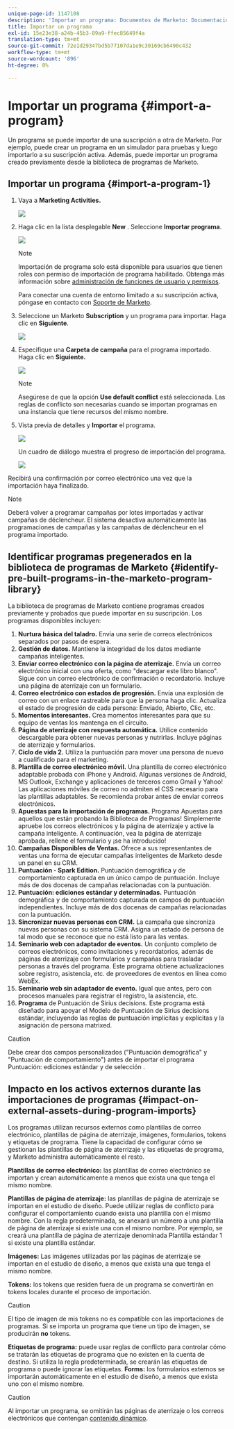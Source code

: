 ```yaml
---
unique-page-id: 1147108
description: 'Importar un programa: Documentos de Marketo: Documentación del producto'
title: Importar un programa
exl-id: 15e23e38-a24b-45b3-89a9-ffec85649f4a
translation-type: tm+mt
source-git-commit: 72e1d29347bd5b77107da1e9c30169cb6490c432
workflow-type: tm+mt
source-wordcount: '896'
ht-degree: 0%

---
```


# Importar un programa {#import-a-program}

Un programa se puede importar de una suscripción a otra de Marketo. Por ejemplo, puede crear un programa en un simulador para pruebas y luego importarlo a su suscripción activa. Además, puede importar un programa creado previamente desde la biblioteca de programas de Marketo.

## Importar un programa {#import-a-program-1}

1. Vaya a **Marketing Activities.**

   ![](assets/ma.png)

1. Haga clic en la lista desplegable **New** . Seleccione **Importar programa**.

   ![](assets/image2014-9-17-12-3a15-3a4.png)

   >[!NOTE]
   >
   >Importación de programa solo está disponible para usuarios que tienen roles con permiso de importación de programa habilitado. Obtenga más información sobre [administración de funciones de usuario y permisos](/help/marketo/product-docs/administration/users-and-roles/managing-user-roles-and-permissions.md).
   >
   >Para conectar una cuenta de entorno limitado a su suscripción activa, póngase en contacto con [Soporte de Marketo](https://nation.marketo.com/t5/Support/ct-p/Support).

1. Seleccione un Marketo **Subscription** y un programa para importar. Haga clic en **Siguiente**.

   ![](assets/image2014-9-17-12-3a20-3a13.png)

1. Especifique una **Carpeta de campaña** para el programa importado. Haga clic en **Siguiente.**

   ![](assets/image2014-9-17-12-3a20-3a44.png)

   >[!NOTE]
   >
   >Asegúrese de que la opción **Use default conflict** está seleccionada. Las reglas de conflicto son necesarias cuando se importan programas en una instancia que tiene recursos del mismo nombre.

1. Vista previa de detalles y **Importar** el programa.

   ![](assets/image2014-9-17-12-3a21-3a36.png)

   Un cuadro de diálogo muestra el progreso de importación del programa.

   ![](assets/image2014-9-17-12-3a21-3a51.png)

Recibirá una confirmación por correo electrónico una vez que la importación haya finalizado.

>[!NOTE]
>
>Deberá volver a programar campañas por lotes importadas y activar campañas de déclencheur. El sistema desactiva automáticamente las programaciones de campañas y las campañas de déclencheur en el programa importado.

## Identificar programas pregenerados en la biblioteca de programas de Marketo {#identify-pre-built-programs-in-the-marketo-program-library}

La biblioteca de programas de Marketo contiene programas creados previamente y probados que puede importar en su suscripción. Los programas disponibles incluyen:

1. **Nurtura básica del taladro.** Envía una serie de correos electrónicos separados por pasos de espera.
1. **Gestión de datos.** Mantiene la integridad de los datos mediante campañas inteligentes.
1. **Enviar correo electrónico con la página de aterrizaje.** Envía un correo electrónico inicial con una oferta, como &quot;descargar este libro blanco&quot;. Sigue con un correo electrónico de confirmación o recordatorio. Incluye una página de aterrizaje con un formulario.
1. **Correo electrónico con estados de progresión.** Envía una explosión de correo con un enlace rastreable para que la persona haga clic. Actualiza el estado de progresión de cada persona: Enviado, Abierto, Clic, etc.
1. **Momentos interesantes.** Crea momentos interesantes para que su equipo de ventas los mantenga en el circuito.
1. **Página de aterrizaje con respuesta automática.** Utilice contenido descargable para obtener nuevas personas y nutrirlas. Incluye páginas de aterrizaje y formularios.
1. **Ciclo de vida 2.** Utiliza la puntuación para mover una persona de nuevo a cualificado para el marketing.
1. **Plantilla de correo electrónico móvil.** Una plantilla de correo electrónico adaptable probada con iPhone y Android. Algunas versiones de Android, MS Outlook, Exchange y aplicaciones de terceros como Gmail y Yahoo! Las aplicaciones móviles de correo no admiten el CSS necesario para las plantillas adaptables. Se recomienda probar antes de enviar correos electrónicos.
1. **Apuestas para la importación de programas.** Programa Apuestas para aquellos que están probando la Biblioteca de Programas! Simplemente apruebe los correos electrónicos y la página de aterrizaje y active la campaña inteligente. A continuación, vea la página de aterrizaje aprobada, rellene el formulario y ¡se ha introducido!
1. **Campañas Disponibles de Ventas.** Ofrece a sus representantes de ventas una forma de ejecutar campañas inteligentes de Marketo desde un panel en su CRM.
1. **Puntuación - Spark Edition.** Puntuación demográfica y de comportamiento capturada en un único campo de puntuación. Incluye más de dos docenas de campañas relacionadas con la puntuación.
1. **Puntuación: ediciones estándar y determinadas.** Puntuación demográfica y de comportamiento capturada en campos de puntuación independientes. Incluye más de dos docenas de campañas relacionadas con la puntuación.
1. **Sincronizar nuevas personas con CRM.** La campaña que sincroniza nuevas personas con su sistema CRM. Asigna un estado de persona de tal modo que se reconoce que no está listo para las ventas.
1. **Seminario web con adaptador de eventos.** Un conjunto completo de correos electrónicos, como invitaciones y recordatorios, además de páginas de aterrizaje con formularios y campañas para trasladar personas a través del programa. Este programa obtiene actualizaciones sobre registro, asistencia, etc. de proveedores de eventos en línea como WebEx.
1. **Seminario web sin adaptador de evento.** Igual que antes, pero con procesos manuales para registrar el registro, la asistencia, etc.
1. **Programa** de Puntuación de Sirius decisions. Este programa está diseñado para apoyar el Modelo de Puntuación de Sirius decisions estándar, incluyendo las reglas de puntuación implícitas y explícitas y la asignación de persona matrixed.

>[!CAUTION]
>
>Debe crear dos campos personalizados (&quot;Puntuación demográfica&quot; y &quot;Puntuación de comportamiento&quot;) antes de importar el programa Puntuación: ediciones estándar y de selección .

## Impacto en los activos externos durante las importaciones de programas {#impact-on-external-assets-during-program-imports}

Los programas utilizan recursos externos como plantillas de correo electrónico, plantillas de página de aterrizaje, imágenes, formularios, tokens y etiquetas de programa. Tiene la capacidad de configurar cómo se gestionan las plantillas de página de aterrizaje y las etiquetas de programa, y Marketo administra automáticamente el resto.

**Plantillas de correo electrónico:**  las plantillas de correo electrónico se importan y crean automáticamente a menos que exista una que tenga el mismo nombre.

**Plantillas de página de aterrizaje:** las plantillas de página de aterrizaje se importan en el estudio de diseño. Puede utilizar reglas de conflicto para configurar el comportamiento cuando exista una plantilla con el mismo nombre. Con la regla predeterminada, se anexará un número a una plantilla de página de aterrizaje si existe una con el mismo nombre. Por ejemplo, se creará una plantilla de página de aterrizaje denominada Plantilla estándar 1 si existe una plantilla estándar.

**Imágenes:**  Las imágenes utilizadas por las páginas de aterrizaje se importan en el estudio de diseño, a menos que exista una que tenga el mismo nombre.

**Tokens:** los tokens que residen fuera de un programa se convertirán en tokens locales durante el proceso de importación.

>[!CAUTION]
>
>El tipo de imagen de mis tokens no es compatible con las importaciones de programas. Si se importa un programa que tiene un tipo de imagen, se producirán **no** tokens.

**Etiquetas de programa:** puede usar reglas de conflicto para controlar cómo se tratarán las etiquetas de programa que no existen en la cuenta de destino. Si utiliza la regla predeterminada, se crearán las etiquetas de programa o puede ignorar las etiquetas. **Forms:** los formularios externos se importarán automáticamente en el estudio de diseño, a menos que exista uno con el mismo nombre.

>[!CAUTION]
>
>Al importar un programa, se omitirán las páginas de aterrizaje o los correos electrónicos que contengan [contenido dinámico](/help/marketo/product-docs/personalization/segmentation-and-snippets/segmentation/understanding-dynamic-content.md).
